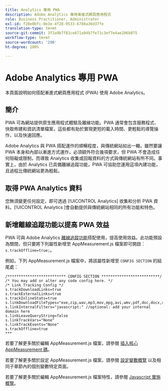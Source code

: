 ```yaml
---
title: Analytics 專用 PWA
description: Adobe Analytics 專用漸進式網頁應用程式
role: Business Practitioner, Administrator
exl-id: f28e0bfc-0e3e-4f28-9533-6788a36d37fe
translation-type: tm+mt
source-git-commit: 3f3a9b7f81ce671a94b7fe71c3ef7e4ae206b875
workflow-type: tm+mt
source-wordcount: '290'
ht-degree: 100%

---
```


# Adobe Analytics 專用 PWA

本頁面說明如何搭配漸進式網頁應用程式 (PWA) 使用 Adobe Analytics。

## 簡介

PWA 可為網站提供原生應用程式體驗及離線功能。PWA 通常會包含服務程式、快取佈建和資訊清單檔案，這些都有助於實現更短的載入時間、更輕鬆的導覽操作，以及快速回應。

Adobe Analytics 與 PWA 搭配運作的順暢程度，與傳統網站如出一轍。雖然要讓 PWA 本身和內部以漸進方式運作，必須額外符合幾項要求，但 PWA 不會造成任何阻礙或限制，而導致 Analytics 收集或回報資料的方式與傳統網站有所不同。事實上，由於 Analytics 已具備離線追蹤功能，PWA 可協助您運用這項內建功能，且過程比傳統網站更為輕鬆。

## 取得 PWA Analytics 資料

您無須變更任何設定，即可透過 [!UICONTROL Analytics] 收集和分析 PWA 資料。[!UICONTROL Analytics ]會自動提供與傳統網站相同的所有功能和特色。

## 新增離線追蹤功能以提高 PWA 效益

PWA 可與 Adobe Analytics [離線追蹤功能](/help/implement/vars/config-vars/trackoffline.md)搭配使用，提高使用效益。此功能預設為關閉，但只要將下列屬性新增至 AppMeasurement.js 檔案即可開啟：`s.trackOffline=true;`。

例如，下列 AppMeasurement.js 檔案中，將該屬性新增至 `CONFIG SECTION` 的結尾處：

```
/************************** CONFIG SECTION **************************/ 
/* You may add or alter any code config here. */ 
/* Link Tracking Config */ 
s.trackDownloadLinks=true 
s.trackExternalLinks=true 
s.trackInlineStats=true 
s.linkDownloadFileTypes="exe,zip,wav,mp3,mov,mpg,avi,wmv,pdf,doc,docx,xls,xlsx,ppt,pptx" 
s.linkInternalFilters="javascript:" //optional: add your internal domain here 
s.linkLeaveQueryString=false 
s.linkTrackVars="None" 
s.linkTrackEvents="None" 
s.trackOffline=true
*** 
```

若要了解更多關於編輯 AppMeasurement.js 檔案，請參閱 [插入核心 AppMeasurement 碼](/help/implement/other/dtm/c-aa-tool/t-appmeasurement-code.md)。

若要了解更多關於設定 AppMeasurement.js 檔案，請參閱 [設定變數概覽](/help/implement/vars/config-vars/configuration-variables.md) 以及相同子章節內的個別變數特定頁面。

若要了解更多關於編輯 AppMeasurement.js 檔案特性，請參閱 [Javascript 實施概覽](/help/implement/js/overview.md)。
